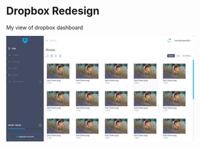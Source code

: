 # Dropbox Redesign
My view of dropbox dashboard

![Preview of repo](https://raw.githubusercontent.com/DarkZeus/dropbox-redesign/master/assets/img/ufMJ7IsLxlc.jpg)
